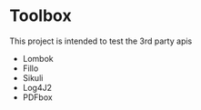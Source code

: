 # Toolbox
This project is intended to test the 3rd party apis

* Lombok
* Fillo
* Sikuli
* Log4J2 
* PDFbox

